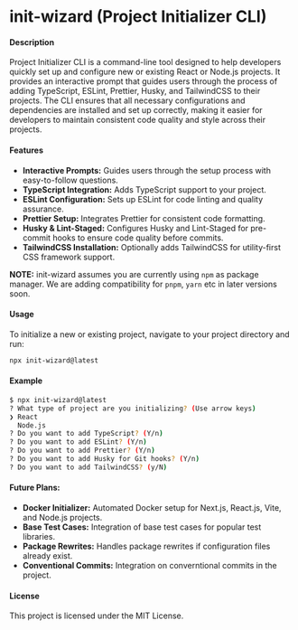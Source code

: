# init-wizard (Project Initializer CLI)

#### Description
Project Initializer CLI is a command-line tool designed to help developers quickly set up and configure new or existing React or Node.js projects. It provides an interactive prompt that guides users through the process of adding TypeScript, ESLint, Prettier, Husky, and TailwindCSS to their projects. The CLI ensures that all necessary configurations and dependencies are installed and set up correctly, making it easier for developers to maintain consistent code quality and style across their projects.

#### Features
- **Interactive Prompts:** Guides users through the setup process with easy-to-follow questions.
- **TypeScript Integration:** Adds TypeScript support to your project.
- **ESLint Configuration:** Sets up ESLint for code linting and quality assurance.
- **Prettier Setup:** Integrates Prettier for consistent code formatting.
- **Husky & Lint-Staged:** Configures Husky and Lint-Staged for pre-commit hooks to ensure code quality before commits.
- **TailwindCSS Installation:** Optionally adds TailwindCSS for utility-first CSS framework support.

**NOTE:** init-wizard assumes you are currently using `npm` as package manager. We are adding compatibility for `pnpm`, `yarn` etc in later versions soon.

#### Usage

To initialize a new or existing project, navigate to your project directory and run:

```bash
npx init-wizard@latest
```

#### Example

```bash
$ npx init-wizard@latest
? What type of project are you initializing? (Use arrow keys)
❯ React
  Node.js
? Do you want to add TypeScript? (Y/n)
? Do you want to add ESLint? (Y/n)
? Do you want to add Prettier? (Y/n)
? Do you want to add Husky for Git hooks? (Y/n)
? Do you want to add TailwindCSS? (y/N)
```

#### Future Plans:
- **Docker Initializer:** Automated Docker setup for Next.js, React.js, Vite, and Node.js projects.
- **Base Test Cases:** Integration of base test cases for popular test libraries.
- **Package Rewrites:** Handles package rewrites if configuration files already exist.
- **Conventional Commits:** Integration on converntional commits in the project.

#### License
This project is licensed under the MIT License.